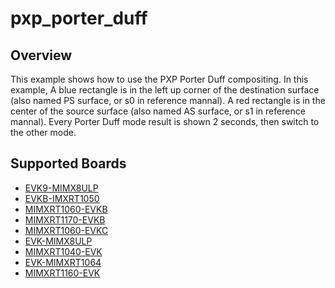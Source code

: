# pxp_porter_duff

## Overview
This example shows how to use the PXP Porter Duff compositing. In this example,
A blue rectangle is in the left up corner of the destination surface (also named
PS surface, or s0 in reference mannal). A red rectangle is in the center of the
source surface (also named AS surface, or s1 in reference mannal). Every Porter Duff
mode result is shown 2 seconds, then switch to the other mode.

## Supported Boards
- [EVK9-MIMX8ULP](../../../_boards/evk9mimx8ulp/driver_examples/pxp/porter_duff/example_board_readme.md)
- [EVKB-IMXRT1050](../../../_boards/evkbimxrt1050/driver_examples/pxp/porter_duff/example_board_readme.md)
- [MIMXRT1060-EVKB](../../../_boards/evkbmimxrt1060/driver_examples/pxp/porter_duff/example_board_readme.md)
- [MIMXRT1170-EVKB](../../../_boards/evkbmimxrt1170/driver_examples/pxp/porter_duff/example_board_readme.md)
- [MIMXRT1060-EVKC](../../../_boards/evkcmimxrt1060/driver_examples/pxp/porter_duff/example_board_readme.md)
- [EVK-MIMX8ULP](../../../_boards/evkmimx8ulp/driver_examples/pxp/porter_duff/example_board_readme.md)
- [MIMXRT1040-EVK](../../../_boards/evkmimxrt1040/driver_examples/pxp/porter_duff/example_board_readme.md)
- [EVK-MIMXRT1064](../../../_boards/evkmimxrt1064/driver_examples/pxp/porter_duff/example_board_readme.md)
- [MIMXRT1160-EVK](../../../_boards/evkmimxrt1160/driver_examples/pxp/porter_duff/example_board_readme.md)
